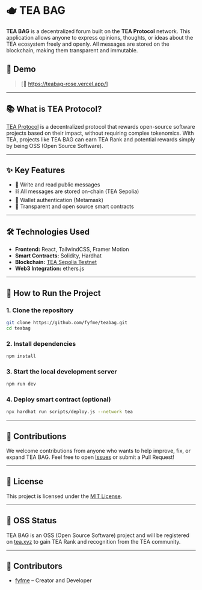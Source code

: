 
# 🫖 TEA BAG

**TEA BAG** is a decentralized forum built on the **TEA Protocol** network. This application allows anyone to express opinions, thoughts, or ideas about the TEA ecosystem freely and openly. All messages are stored on the blockchain, making them transparent and immutable.

## 🚀 Demo
> [🔗 https://teabag-rose.vercel.app/]

---

## 📚 What is TEA Protocol?

[TEA Protocol](https://tea.xyz/) is a decentralized protocol that rewards open-source software projects based on their impact, without requiring complex tokenomics. With TEA, projects like TEA BAG can earn TEA Rank and potential rewards simply by being OSS (Open Source Software).

---

## ✨ Key Features

- 💬 Write and read public messages
- ⛓️ All messages are stored on-chain (TEA Sepolia)
- 🔐 Wallet authentication (Metamask)
- 📜 Transparent and open source smart contracts
---

## 🛠️ Technologies Used

- **Frontend:** React, TailwindCSS, Framer Motion
- **Smart Contracts:** Solidity, Hardhat
- **Blockchain:** [TEA Sepolia Testnet](https://sepolia.tea.xyz/)
- **Web3 Integration:** ethers.js

---

## 🚀 How to Run the Project

### 1. Clone the repository
```bash
git clone https://github.com/fyfme/teabag.git
cd teabag
```

### 2. Install dependencies
```bash
npm install
```

### 3. Start the local development server
```bash
npm run dev
```

### 4. Deploy smart contract (optional)
```bash
npx hardhat run scripts/deploy.js --network tea
```

---

## 🤝 Contributions

We welcome contributions from anyone who wants to help improve, fix, or expand TEA BAG. Feel free to open [Issues](https://github.com/fyfme/teabag/issues) or submit a Pull Request!

---

## 🪪 License

This project is licensed under the [MIT License](./LICENSE).

---

## 🧾 OSS Status

TEA BAG is an OSS (Open Source Software) project and will be registered on [tea.xyz](https://app.tea.xyz) to gain TEA Rank and recognition from the TEA community.

---

## 🙌 Contributors

- [fyfme](https://github.com/fyfme) – Creator and Developer
